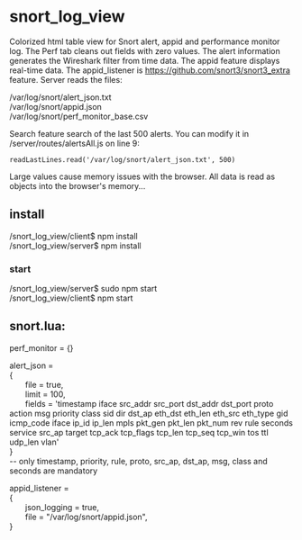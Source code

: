 # snort_log_view
Colorized html table view for Snort alert, appid and performance monitor log. The Perf tab cleans out fields with zero values. The alert information generates the Wireshark filter from time data. The appid feature displays real-time data. The appid_listener is https://github.com/snort3/snort3_extra feature. Server reads the files:  
  
/var/log/snort/alert_json.txt  
/var/log/snort/appid.json  
/var/log/snort/perf_monitor_base.csv  
  
Search feature search of the last 500 alerts. You can modify it in /server/routes/alertsAll.js on line 9:  
  
`readLastLines.read('/var/log/snort/alert_json.txt', 500)`  
  
Large values cause memory issues with the browser. All data is read as objects into the browser's memory...

## install  
/snort_log_view/client$ npm install  
/snort_log_view/server$ npm install  
### start
/snort_log_view/server$ sudo npm start  
/snort_log_view/client$ npm start  

## snort.lua:
  
perf_monitor = {}  
  
alert_json =  
{        
&ensp;&ensp;&ensp;&ensp;file = true,    
&ensp;&ensp;&ensp;&ensp;limit = 100,  
&ensp;&ensp;&ensp;&ensp;fields = 'timestamp iface src_addr src_port dst_addr dst_port proto action msg priority class sid dir dst_ap eth_dst eth_len eth_src eth_type gid icmp_code iface ip_id ip_len mpls pkt_gen pkt_len pkt_num rev rule seconds service src_ap target tcp_ack tcp_flags tcp_len tcp_seq tcp_win tos ttl udp_len vlan'  
}  
-- only timestamp, priority, rule, proto, src_ap, dst_ap, msg, class and seconds are mandatory  
  
appid_listener =  
{  
&ensp;&ensp;&ensp;&ensp;json_logging = true,  
&ensp;&ensp;&ensp;&ensp;file = "/var/log/snort/appid.json",  
}  
